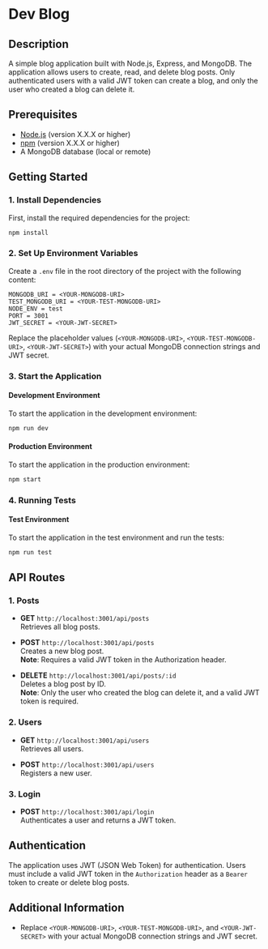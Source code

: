 # Dev Blog

## Description
A simple blog application built with Node.js, Express, and MongoDB. The application allows users to create, read, and delete blog posts. Only authenticated users with a valid JWT token can create a blog, and only the user who created a blog can delete it.

## Prerequisites
- [Node.js](https://nodejs.org/) (version X.X.X or higher)
- [npm](https://www.npmjs.com/) (version X.X.X or higher)
- A MongoDB database (local or remote)

## Getting Started

### 1. Install Dependencies
First, install the required dependencies for the project:

```bash
npm install
```

### 2. Set Up Environment Variables
Create a `.env` file in the root directory of the project with the following content:

```plaintext
MONGODB_URI = <YOUR-MONGODB-URI>
TEST_MONGODB_URI = <YOUR-TEST-MONGODB-URI>
NODE_ENV = test
PORT = 3001
JWT_SECRET = <YOUR-JWT-SECRET>
```

Replace the placeholder values (`<YOUR-MONGODB-URI>`, `<YOUR-TEST-MONGODB-URI>`, `<YOUR-JWT-SECRET>`) with your actual MongoDB connection strings and JWT secret.

### 3. Start the Application

#### Development Environment
To start the application in the development environment:

```bash
npm run dev
```

#### Production Environment
To start the application in the production environment:

```bash
npm start
```

### 4. Running Tests

#### Test Environment
To start the application in the test environment and run the tests:

```bash
npm run test
```

## API Routes

### 1. Posts
- **GET** `http://localhost:3001/api/posts`  
  Retrieves all blog posts.
  
- **POST** `http://localhost:3001/api/posts`  
  Creates a new blog post.  
  **Note**: Requires a valid JWT token in the Authorization header.

- **DELETE** `http://localhost:3001/api/posts/:id`  
  Deletes a blog post by ID.  
  **Note**: Only the user who created the blog can delete it, and a valid JWT token is required.

### 2. Users
- **GET** `http://localhost:3001/api/users`  
  Retrieves all users.

- **POST** `http://localhost:3001/api/users`  
  Registers a new user.

### 3. Login
- **POST** `http://localhost:3001/api/login`  
  Authenticates a user and returns a JWT token.

## Authentication
The application uses JWT (JSON Web Token) for authentication. Users must include a valid JWT token in the `Authorization` header as a `Bearer` token to create or delete blog posts.

## Additional Information

- Replace `<YOUR-MONGODB-URI>`, `<YOUR-TEST-MONGODB-URI>`, and `<YOUR-JWT-SECRET>` with your actual MongoDB connection strings and JWT secret.